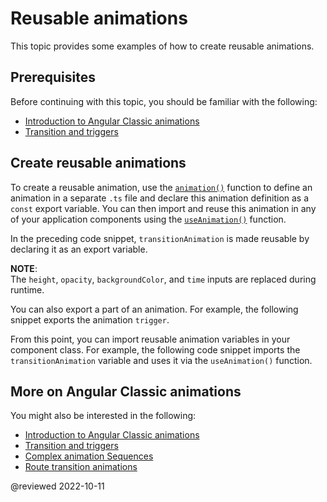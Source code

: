 # Reusable animations

This topic provides some examples of how to create reusable animations.

## Prerequisites

Before continuing with this topic, you should be familiar with the following:

*   [Introduction to Angular Classic animations](guide/animations)
*   [Transition and triggers](guide/transition-and-triggers)

## Create reusable animations

To create a reusable animation, use the [`animation()`](api/animations/animation) function to define an animation in a separate `.ts` file and declare this animation definition as a `const` export variable.
You can then import and reuse this animation in any of your application components using the [`useAnimation()`](api/animations/useAnimation) function.

<code-example header="src/app/animations.ts" path="animations/src/app/animations.1.ts" region="animation-const"></code-example>

In the preceding code snippet, `transitionAnimation` is made reusable by declaring it as an export variable.

<div class="alert is-helpful">

**NOTE**: <br />
The `height`, `opacity`, `backgroundColor`, and `time` inputs are replaced during runtime.

</div>

You can also export a part of an animation.
For example, the following snippet exports the animation `trigger`.

<code-example header="src/app/animations.1.ts" path="animations/src/app/animations.1.ts" region="trigger-const"></code-example>

From this point, you can import reusable animation variables in your component class.
For example, the following code snippet imports the `transitionAnimation` variable and uses it via the `useAnimation()` function.

<code-example header="src/app/open-close.component.ts" path="animations/src/app/open-close.component.3.ts" region="reusable"></code-example>

## More on Angular Classic animations

You might also be interested in the following:

*   [Introduction to Angular Classic animations](guide/animations)
*   [Transition and triggers](guide/transition-and-triggers)
*   [Complex animation Sequences](guide/complex-animation-sequences)
*   [Route transition animations](guide/route-animations)

@reviewed 2022-10-11
